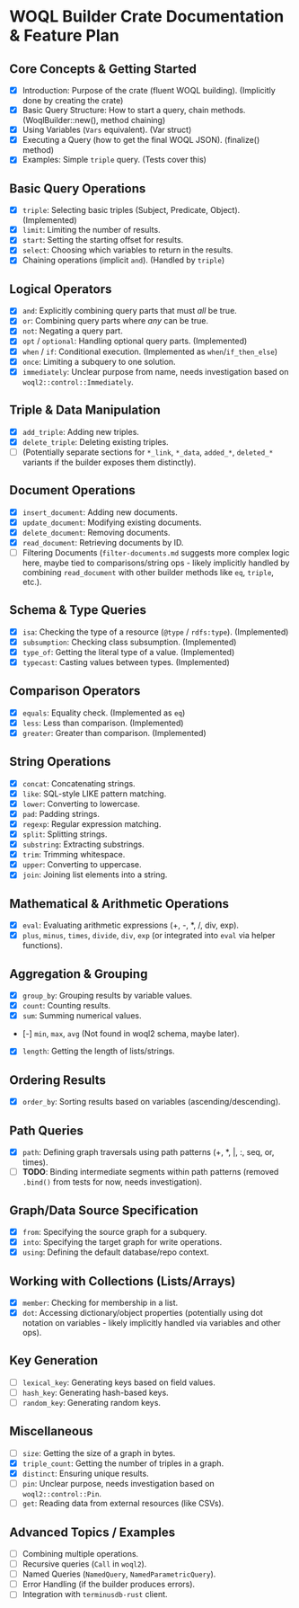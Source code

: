 # WOQL Builder Crate Documentation & Feature Plan

## Core Concepts & Getting Started

- [x] Introduction: Purpose of the crate (fluent WOQL building). (Implicitly
      done by creating the crate)
- [x] Basic Query Structure: How to start a query, chain methods.
      (WoqlBuilder::new(), method chaining)
- [x] Using Variables (`Vars` equivalent). (Var struct)
- [x] Executing a Query (how to get the final WOQL JSON). (finalize() method)
- [x] Examples: Simple `triple` query. (Tests cover this)

## Basic Query Operations

- [x] `triple`: Selecting basic triples (Subject, Predicate, Object).
      (Implemented)
- [x] `limit`: Limiting the number of results.
- [x] `start`: Setting the starting offset for results.
- [x] `select`: Choosing which variables to return in the results.
- [x] Chaining operations (implicit `and`). (Handled by `triple`)

## Logical Operators

- [x] `and`: Explicitly combining query parts that must _all_ be true.
- [x] `or`: Combining query parts where _any_ can be true.
- [x] `not`: Negating a query part.
- [x] `opt` / `optional`: Handling optional query parts. (Implemented)
- [x] `when` / `if`: Conditional execution. (Implemented as
      `when`/`if_then_else`)
- [x] `once`: Limiting a subquery to one solution.
- [x] `immediately`: Unclear purpose from name, needs investigation based on
      `woql2::control::Immediately`.

## Triple & Data Manipulation

- [x] `add_triple`: Adding new triples.
- [x] `delete_triple`: Deleting existing triples.
- [ ] (Potentially separate sections for `*_link`, `*_data`, `added_*`,
      `deleted_*` variants if the builder exposes them distinctly).

## Document Operations

- [x] `insert_document`: Adding new documents.
- [x] `update_document`: Modifying existing documents.
- [x] `delete_document`: Removing documents.
- [x] `read_document`: Retrieving documents by ID.
- [ ] Filtering Documents (`filter-documents.md` suggests more complex logic
      here, maybe tied to comparisons/string ops - likely implicitly handled by
      combining `read_document` with other builder methods like `eq`, `triple`,
      etc.).

## Schema & Type Queries

- [x] `isa`: Checking the type of a resource (`@type` / `rdfs:type`).
      (Implemented)
- [x] `subsumption`: Checking class subsumption. (Implemented)
- [x] `type_of`: Getting the literal type of a value. (Implemented)
- [x] `typecast`: Casting values between types. (Implemented)

## Comparison Operators

- [x] `equals`: Equality check. (Implemented as `eq`)
- [x] `less`: Less than comparison. (Implemented)
- [x] `greater`: Greater than comparison. (Implemented)

## String Operations

- [x] `concat`: Concatenating strings.
- [x] `like`: SQL-style LIKE pattern matching.
- [x] `lower`: Converting to lowercase.
- [x] `pad`: Padding strings.
- [x] `regexp`: Regular expression matching.
- [x] `split`: Splitting strings.
- [x] `substring`: Extracting substrings.
- [x] `trim`: Trimming whitespace.
- [x] `upper`: Converting to uppercase.
- [x] `join`: Joining list elements into a string.

## Mathematical & Arithmetic Operations

- [x] `eval`: Evaluating arithmetic expressions (+, -, *, /, div, exp).
- [x] `plus`, `minus`, `times`, `divide`, `div`, `exp` (or integrated into
      `eval` via helper functions).

## Aggregation & Grouping

- [x] `group_by`: Grouping results by variable values.
- [x] `count`: Counting results.
- [x] `sum`: Summing numerical values.
- [-] `min`, `max`, `avg` (Not found in woql2 schema, maybe later).
- [x] `length`: Getting the length of lists/strings.

## Ordering Results

- [x] `order_by`: Sorting results based on variables (ascending/descending).

## Path Queries

- [x] `path`: Defining graph traversals using path patterns (+, *, |, :, seq,
      or, times).
- [ ] **TODO**: Binding intermediate segments within path patterns (removed
      `.bind()` from tests for now, needs investigation).

## Graph/Data Source Specification

- [x] `from`: Specifying the source graph for a subquery.
- [x] `into`: Specifying the target graph for write operations.
- [x] `using`: Defining the default database/repo context.

## Working with Collections (Lists/Arrays)

- [x] `member`: Checking for membership in a list.
- [x] `dot`: Accessing dictionary/object properties (potentially using dot
      notation on variables - likely implicitly handled via variables and other
      ops).

## Key Generation

- [ ] `lexical_key`: Generating keys based on field values.
- [ ] `hash_key`: Generating hash-based keys.
- [ ] `random_key`: Generating random keys.

## Miscellaneous

- [ ] `size`: Getting the size of a graph in bytes.
- [x] `triple_count`: Getting the number of triples in a graph.
- [x] `distinct`: Ensuring unique results.
- [ ] `pin`: Unclear purpose, needs investigation based on
      `woql2::control::Pin`.
- [ ] `get`: Reading data from external resources (like CSVs).

## Advanced Topics / Examples

- [ ] Combining multiple operations.
- [ ] Recursive queries (`Call` in `woql2`).
- [ ] Named Queries (`NamedQuery`, `NamedParametricQuery`).
- [ ] Error Handling (if the builder produces errors).
- [ ] Integration with `terminusdb-rust` client.
